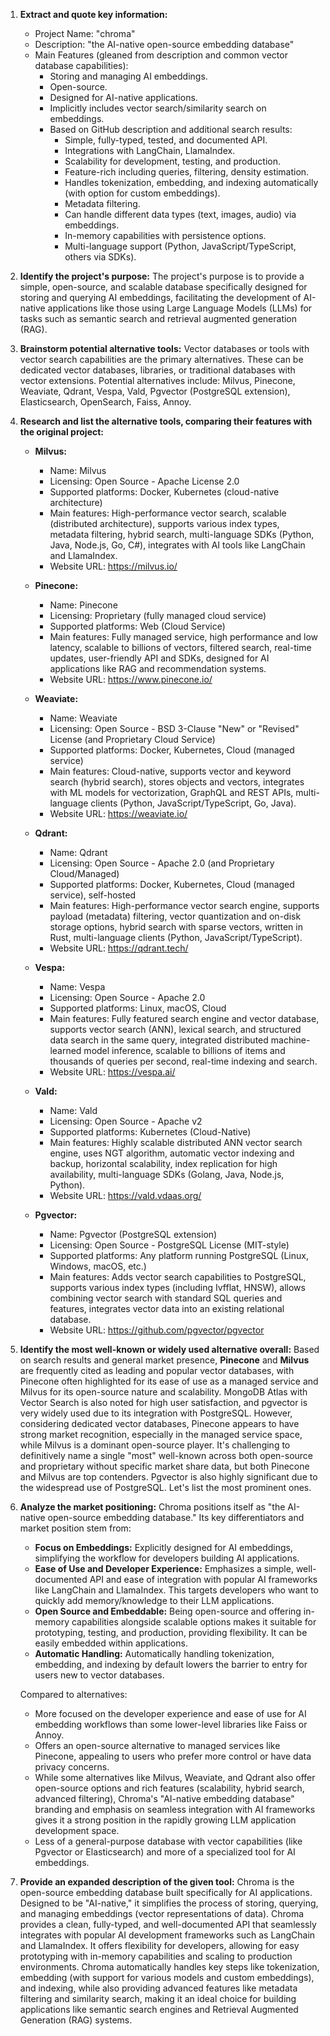 1.  **Extract and quote key information:**
    *   Project Name: "chroma"
    *   Description: "the AI-native open-source embedding database"
    *   Main Features (gleaned from description and common vector database capabilities):
        *   Storing and managing AI embeddings.
        *   Open-source.
        *   Designed for AI-native applications.
        *   Implicitly includes vector search/similarity search on embeddings.
        *   Based on GitHub description and additional search results:
            *   Simple, fully-typed, tested, and documented API.
            *   Integrations with LangChain, LlamaIndex.
            *   Scalability for development, testing, and production.
            *   Feature-rich including queries, filtering, density estimation.
            *   Handles tokenization, embedding, and indexing automatically (with option for custom embeddings).
            *   Metadata filtering.
            *   Can handle different data types (text, images, audio) via embeddings.
            *   In-memory capabilities with persistence options.
            *   Multi-language support (Python, JavaScript/TypeScript, others via SDKs).

2.  **Identify the project's purpose:**
    The project's purpose is to provide a simple, open-source, and scalable database specifically designed for storing and querying AI embeddings, facilitating the development of AI-native applications like those using Large Language Models (LLMs) for tasks such as semantic search and retrieval augmented generation (RAG).

3.  **Brainstorm potential alternative tools:**
    Vector databases or tools with vector search capabilities are the primary alternatives. These can be dedicated vector databases, libraries, or traditional databases with vector extensions.
    Potential alternatives include: Milvus, Pinecone, Weaviate, Qdrant, Vespa, Vald, Pgvector (PostgreSQL extension), Elasticsearch, OpenSearch, Faiss, Annoy.

4.  **Research and list the alternative tools, comparing their features with the original project:**

    *   **Milvus:**
        *   Name: Milvus
        *   Licensing: Open Source - Apache License 2.0
        *   Supported platforms: Docker, Kubernetes (cloud-native architecture)
        *   Main features: High-performance vector search, scalable (distributed architecture), supports various index types, metadata filtering, hybrid search, multi-language SDKs (Python, Java, Node.js, Go, C#), integrates with AI tools like LangChain and LlamaIndex.
        *   Website URL: https://milvus.io/

    *   **Pinecone:**
        *   Name: Pinecone
        *   Licensing: Proprietary (fully managed cloud service)
        *   Supported platforms: Web (Cloud Service)
        *   Main features: Fully managed service, high performance and low latency, scalable to billions of vectors, filtered search, real-time updates, user-friendly API and SDKs, designed for AI applications like RAG and recommendation systems.
        *   Website URL: https://www.pinecone.io/

    *   **Weaviate:**
        *   Name: Weaviate
        *   Licensing: Open Source - BSD 3-Clause "New" or "Revised" License (and Proprietary Cloud Service)
        *   Supported platforms: Docker, Kubernetes, Cloud (managed service)
        *   Main features: Cloud-native, supports vector and keyword search (hybrid search), stores objects and vectors, integrates with ML models for vectorization, GraphQL and REST APIs, multi-language clients (Python, JavaScript/TypeScript, Go, Java).
        *   Website URL: https://weaviate.io/

    *   **Qdrant:**
        *   Name: Qdrant
        *   Licensing: Open Source - Apache 2.0 (and Proprietary Cloud/Managed)
        *   Supported platforms: Docker, Kubernetes, Cloud (managed service), self-hosted
        *   Main features: High-performance vector search engine, supports payload (metadata) filtering, vector quantization and on-disk storage options, hybrid search with sparse vectors, written in Rust, multi-language clients (Python, JavaScript/TypeScript).
        *   Website URL: https://qdrant.tech/

    *   **Vespa:**
        *   Name: Vespa
        *   Licensing: Open Source - Apache 2.0
        *   Supported platforms: Linux, macOS, Cloud
        *   Main features: Fully featured search engine and vector database, supports vector search (ANN), lexical search, and structured data search in the same query, integrated distributed machine-learned model inference, scalable to billions of items and thousands of queries per second, real-time indexing and search.
        *   Website URL: https://vespa.ai/

    *   **Vald:**
        *   Name: Vald
        *   Licensing: Open Source - Apache v2
        *   Supported platforms: Kubernetes (Cloud-Native)
        *   Main features: Highly scalable distributed ANN vector search engine, uses NGT algorithm, automatic vector indexing and backup, horizontal scalability, index replication for high availability, multi-language SDKs (Golang, Java, Node.js, Python).
        *   Website URL: https://vald.vdaas.org/

    *   **Pgvector:**
        *   Name: Pgvector (PostgreSQL extension)
        *   Licensing: Open Source - PostgreSQL License (MIT-style)
        *   Supported platforms: Any platform running PostgreSQL (Linux, Windows, macOS, etc.)
        *   Main features: Adds vector search capabilities to PostgreSQL, supports various index types (including Ivfflat, HNSW), allows combining vector search with standard SQL queries and features, integrates vector data into an existing relational database.
        *   Website URL: https://github.com/pgvector/pgvector

5.  **Identify the most well-known or widely used alternative overall:**
    Based on search results and general market presence, **Pinecone** and **Milvus** are frequently cited as leading and popular vector databases, with Pinecone often highlighted for its ease of use as a managed service and Milvus for its open-source nature and scalability. MongoDB Atlas with Vector Search is also noted for high user satisfaction, and pgvector is very widely used due to its integration with PostgreSQL. However, considering dedicated vector databases, Pinecone appears to have strong market recognition, especially in the managed service space, while Milvus is a dominant open-source player. It's challenging to definitively name a single "most" well-known across both open-source and proprietary without specific market share data, but both Pinecone and Milvus are top contenders. Pgvector is also highly significant due to the widespread use of PostgreSQL. Let's list the most prominent ones.

6.  **Analyze the market positioning:**
    Chroma positions itself as "the AI-native open-source embedding database." Its key differentiators and market position stem from:
    *   **Focus on Embeddings:** Explicitly designed for AI embeddings, simplifying the workflow for developers building AI applications.
    *   **Ease of Use and Developer Experience:** Emphasizes a simple, well-documented API and ease of integration with popular AI frameworks like LangChain and LlamaIndex. This targets developers who want to quickly add memory/knowledge to their LLM applications.
    *   **Open Source and Embeddable:** Being open-source and offering in-memory capabilities alongside scalable options makes it suitable for prototyping, testing, and production, providing flexibility. It can be easily embedded within applications.
    *   **Automatic Handling:** Automatically handling tokenization, embedding, and indexing by default lowers the barrier to entry for users new to vector databases.

    Compared to alternatives:
    *   More focused on the developer experience and ease of use for AI embedding workflows than some lower-level libraries like Faiss or Annoy.
    *   Offers an open-source alternative to managed services like Pinecone, appealing to users who prefer more control or have data privacy concerns.
    *   While some alternatives like Milvus, Weaviate, and Qdrant also offer open-source options and rich features (scalability, hybrid search, advanced filtering), Chroma's "AI-native embedding database" branding and emphasis on seamless integration with AI frameworks gives it a strong position in the rapidly growing LLM application development space.
    *   Less of a general-purpose database with vector capabilities (like Pgvector or Elasticsearch) and more of a specialized tool for AI embeddings.

7.  **Provide an expanded description of the given tool:**
    Chroma is the open-source embedding database built specifically for AI applications. Designed to be "AI-native," it simplifies the process of storing, querying, and managing embeddings (vector representations of data). Chroma provides a clean, fully-typed, and well-documented API that seamlessly integrates with popular AI development frameworks such as LangChain and LlamaIndex. It offers flexibility for developers, allowing for easy prototyping with in-memory capabilities and scaling to production environments. Chroma automatically handles key steps like tokenization, embedding (with support for various models and custom embeddings), and indexing, while also providing advanced features like metadata filtering and similarity search, making it an ideal choice for building applications like semantic search engines and Retrieval Augmented Generation (RAG) systems.